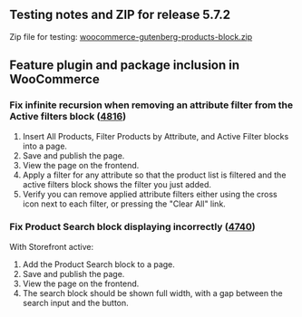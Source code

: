 ## Testing notes and ZIP for release 5.7.2

Zip file for testing: [woocommerce-gutenberg-products-block.zip](https://github.com/woocommerce/woocommerce-gutenberg-products-block/files/7217980/woocommerce-gutenberg-products-block.zip)

## Feature plugin and package inclusion in WooCommerce

### Fix infinite recursion when removing an attribute filter from the Active filters block ([4816](https://github.com/woocommerce/woocommerce-gutenberg-products-block/pull/4816))

1. Insert All Products, Filter Products by Attribute, and Active Filter blocks into a page.
2. Save and publish the page.
3. View the page on the frontend.
4. Apply a filter for any attribute so that the product list is filtered and the active filters block shows the filter you just added.
5. Verify you can remove applied attribute filters either using the cross icon next to each filter, or pressing the "Clear All" link.

### Fix Product Search block displaying incorrectly ([4740](https://github.com/woocommerce/woocommerce-gutenberg-products-block/pull/4740))

With Storefront active:

1. Add the Product Search block to a page.
2. Save and publish the page.
3. View the page on the frontend.
4. The search block should be shown full width, with a gap between the search input and the button.
